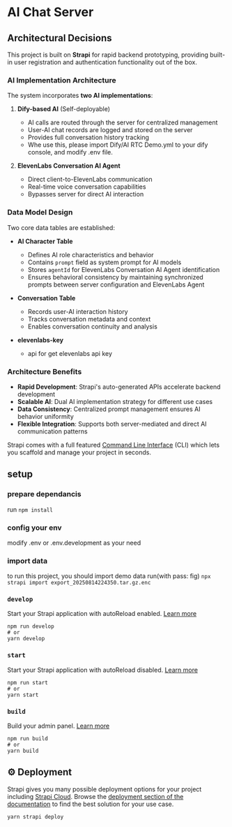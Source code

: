 # AI Chat Server

## Architectural Decisions

This project is built on **Strapi** for rapid backend prototyping, providing built-in user registration and authentication functionality out of the box.

### AI Implementation Architecture

The system incorporates **two AI implementations**:

1. **Dify-based AI** (Self-deployable)
   - AI calls are routed through the server for centralized management
   - User-AI chat records are logged and stored on the server
   - Provides full conversation history tracking
   - Whe use this, please import Dify/AI RTC Demo.yml to your dify console, and modify .env file.

2. **ElevenLabs Conversation AI Agent**
   - Direct client-to-ElevenLabs communication
   - Real-time voice conversation capabilities
   - Bypasses server for direct AI interaction

### Data Model Design

Two core data tables are established:

- **AI Character Table**
  - Defines AI role characteristics and behavior
  - Contains `prompt` field as system prompt for AI models
  - Stores `agentId` for ElevenLabs Conversation AI Agent identification
  - Ensures behavioral consistency by maintaining synchronized prompts between server configuration and ElevenLabs Agent

- **Conversation Table**
  - Records user-AI interaction history
  - Tracks conversation metadata and context
  - Enables conversation continuity and analysis

- **elevenlabs-key**
  - api for get elevenlabs api key 

### Architecture Benefits

- **Rapid Development**: Strapi's auto-generated APIs accelerate backend development
- **Scalable AI**: Dual AI implementation strategy for different use cases
- **Data Consistency**: Centralized prompt management ensures AI behavior uniformity
- **Flexible Integration**: Supports both server-mediated and direct AI communication patterns

Strapi comes with a full featured [Command Line Interface](https://docs.strapi.io/dev-docs/cli) (CLI) which lets you scaffold and manage your project in seconds.

## setup

### prepare dependancis
run `npm install`

### config your env
modify .env or .env.development as your need

### import data
to run this project, you should import demo data
run(with pass: fig)
`npx strapi import export_20250814224350.tar.gz.enc`


### `develop`

Start your Strapi application with autoReload enabled. [Learn more](https://docs.strapi.io/dev-docs/cli#strapi-develop)

```
npm run develop
# or
yarn develop
```

### `start`

Start your Strapi application with autoReload disabled. [Learn more](https://docs.strapi.io/dev-docs/cli#strapi-start)

```
npm run start
# or
yarn start
```

### `build`

Build your admin panel. [Learn more](https://docs.strapi.io/dev-docs/cli#strapi-build)

```
npm run build
# or
yarn build
```

## ⚙️ Deployment

Strapi gives you many possible deployment options for your project including [Strapi Cloud](https://cloud.strapi.io). Browse the [deployment section of the documentation](https://docs.strapi.io/dev-docs/deployment) to find the best solution for your use case.

```
yarn strapi deploy
```

